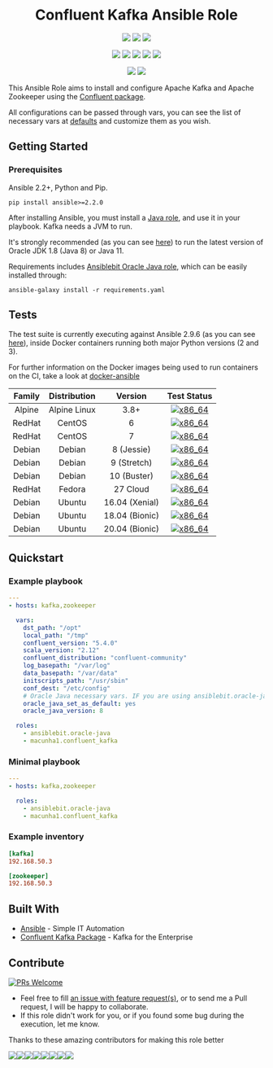 <h1 align="center">Confluent Kafka Ansible Role</h1>

<p align="center">
    <a href="https://circleci.com/gh/macunha1/confluent-kafka-role" alt="CircleCI build">
        <img src="https://img.shields.io/circleci/build/github/macunha1/confluent-kafka-role" /></a>
    <a href="https://galaxy.ansible.com/macunha1/confluent_kafka" alt="Ansible Quality Score">
        <img src="https://img.shields.io/ansible/quality/53108" /></a>
    <a href="https://galaxy.ansible.com/macunha1/confluent_kafka" alt="Role Downloads">
        <img src="https://img.shields.io/ansible/role/d/53108" /></a>
</p>

<p align="center">
    <img src="http://img.shields.io/badge/platform-centos-00ff7f.svg?style=flat" />
    <img src="http://img.shields.io/badge/platform-debian-a80030.svg?style=flat" />
    <img src="http://img.shields.io/badge/platform-fedora-4592fb.svg?style=flat" />
    <img src="http://img.shields.io/badge/platform-redhat-cc0000.svg?style=flat" />
    <img src="http://img.shields.io/badge/platform-ubuntu-dd4814.svg?style=flat" />
</p>

<p align="center">
    <a href="https://github.com/macunha1/confluent-kafka-role/pulls" alt="GitHub pull requests">
        <img src="https://img.shields.io/github/issues-pr-raw/macunha1/confluent-kafka-role"></a>
    <a href="https://github.com/macunha1/confluent-kafka-role/issues" alt="GitHub issues">
        <img src="https://img.shields.io/github/issues-raw/macunha1/confluent-kafka-role"></a>
</p>

This Ansible Role aims to install and configure Apache Kafka and Apache Zookeeper using the [Confluent package](https://www.confluent.io).

All configurations can be passed through vars, you can see the list of necessary
vars at [defaults](defaults/main.yaml) and customize them as you wish.

## Getting Started

### Prerequisites

Ansible 2.2+, Python and Pip.

```shell
pip install ansible>=2.2.0
```

After installing Ansible, you must install a [Java role](https://galaxy.ansible.com/list#/roles?page=1&page_size=10&autocomplete=java&order=-stargazers_count,name),
and use it in your playbook. Kafka needs a JVM to run.

It's strongly recommended (as you can see [here](https://docs.confluent.io/current/kafka/deployment.html#jvm)) to run the latest version of Oracle JDK 1.8 (Java 8) or Java 11.

Requirements includes [Ansiblebit Oracle Java role](https://github.com/ansiblebit/oracle-java), which can be easily installed through:

```shell
ansible-galaxy install -r requirements.yaml
```

## Tests

The test suite is currently executing against Ansible 2.9.6 (as you can see [here](.circleci/config.yaml#L8)),
inside Docker containers running both major Python versions (2 and 3).

For further information on the Docker images being used to run containers on the CI, take a look at [docker-ansible](https://github.com/macunha1/docker-ansible/)

<div align="center">

| Family | Distribution |    Version     |                                   Test Status                                   |
| :----: | :----------: | :------------: | :-----------------------------------------------------------------------------: |
| Alpine | Alpine Linux |      3.8+      | [![x86_64](http://img.shields.io/badge/x86_64-passed-006400.svg?style=flat)](#) |
| RedHat |    CentOS    |       6        | [![x86_64](http://img.shields.io/badge/x86_64-passed-006400.svg?style=flat)](#) |
| RedHat |    CentOS    |       7        | [![x86_64](http://img.shields.io/badge/x86_64-passed-006400.svg?style=flat)](#) |
| Debian |    Debian    |   8 (Jessie)   | [![x86_64](http://img.shields.io/badge/x86_64-passed-006400.svg?style=flat)](#) |
| Debian |    Debian    |  9 (Stretch)   | [![x86_64](http://img.shields.io/badge/x86_64-passed-006400.svg?style=flat)](#) |
| Debian |    Debian    |  10 (Buster)   | [![x86_64](http://img.shields.io/badge/x86_64-passed-006400.svg?style=flat)](#) |
| RedHat |    Fedora    |    27 Cloud    | [![x86_64](http://img.shields.io/badge/x86_64-passed-006400.svg?style=flat)](#) |
| Debian |    Ubuntu    | 16.04 (Xenial) | [![x86_64](http://img.shields.io/badge/x86_64-passed-006400.svg?style=flat)](#) |
| Debian |    Ubuntu    | 18.04 (Bionic) | [![x86_64](http://img.shields.io/badge/x86_64-passed-006400.svg?style=flat)](#) |
| Debian |    Ubuntu    | 20.04 (Bionic) | [![x86_64](http://img.shields.io/badge/x86_64-passed-006400.svg?style=flat)](#) |

</div>

## Quickstart

### Example playbook

```yaml
---
- hosts: kafka,zookeeper

  vars:
    dst_path: "/opt"
    local_path: "/tmp"
    confluent_version: "5.4.0"
    scala_version: "2.12"
    confluent_distribution: "confluent-community"
    log_basepath: "/var/log"
    data_basepath: "/var/data"
    initscripts_path: "/usr/sbin"
    conf_dest: "/etc/config"
    # Oracle Java necessary vars. IF you are using ansiblebit.oracle-java
    oracle_java_set_as_default: yes
    oracle_java_version: 8

  roles:
    - ansiblebit.oracle-java
    - macunha1.confluent_kafka
```

### Minimal playbook

```yaml
---
- hosts: kafka,zookeeper

  roles:
    - ansiblebit.oracle-java
    - macunha1.confluent_kafka
```

### Example inventory

```toml
[kafka]
192.168.50.3

[zookeeper]
192.168.50.3
```

## Built With

- [Ansible](https://www.ansible.com/) - Simple IT Automation
- [Confluent Kafka Package](https://www.confluent.io/) - Kafka for the Enterprise

## Contribute

[![PRs Welcome](https://img.shields.io/badge/PRs-welcome-brightgreen.svg?style=flat-square)](http://makeapullrequest.com)

- Feel free to fill [an issue with feature request(s)](https://github.com/macunha1/confluent-kafka-role/issues), or to send me a Pull request, I will be happy to collaborate.
- If this role didn't work for you, or if you found some bug during the execution, let me know.

Thanks to these amazing contributors for making this role better

[![](https://sourcerer.io/fame/macunha1/macunha1/confluent-kafka-role/images/0)](https://sourcerer.io/fame/macunha1/macunha1/confluent-kafka-role/links/0)[![](https://sourcerer.io/fame/macunha1/macunha1/confluent-kafka-role/images/1)](https://sourcerer.io/fame/macunha1/macunha1/confluent-kafka-role/links/1)[![](https://sourcerer.io/fame/macunha1/macunha1/confluent-kafka-role/images/2)](https://sourcerer.io/fame/macunha1/macunha1/confluent-kafka-role/links/2)[![](https://sourcerer.io/fame/macunha1/macunha1/confluent-kafka-role/images/3)](https://sourcerer.io/fame/macunha1/macunha1/confluent-kafka-role/links/3)[![](https://sourcerer.io/fame/macunha1/macunha1/confluent-kafka-role/images/4)](https://sourcerer.io/fame/macunha1/macunha1/confluent-kafka-role/links/4)[![](https://sourcerer.io/fame/macunha1/macunha1/confluent-kafka-role/images/5)](https://sourcerer.io/fame/macunha1/macunha1/confluent-kafka-role/links/5)[![](https://sourcerer.io/fame/macunha1/macunha1/confluent-kafka-role/images/6)](https://sourcerer.io/fame/macunha1/macunha1/confluent-kafka-role/links/6)[![](https://sourcerer.io/fame/macunha1/macunha1/confluent-kafka-role/images/7)](https://sourcerer.io/fame/macunha1/macunha1/confluent-kafka-role/links/7)
